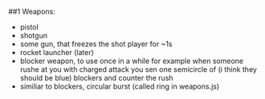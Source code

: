 ##1 Weapons:
- pistol
- shotgun
- some gun, that freezes the shot player for ~1s
- rocket launcher (later)
- blocker weapon, to use once in a while for example when someone rushe at you with charged attack
you sen one semicircle of (i think they should be blue) blockers and counter the rush
- similiar to blockers, circular burst (called ring in weapons.js)